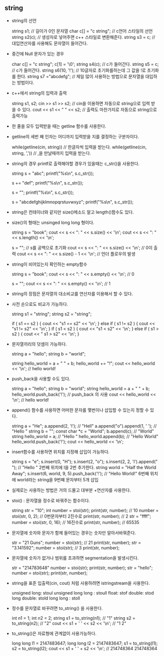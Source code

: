 ## string

- string의 선언


    string s1; // 길이가 0인 문자열
    char c[] = "c string"; // c언어 스타일의 선언
    string s2(c); // 생성자로 넣어주면 c++ 스타일로 변환해준다.
    string s3 = c; // 대입연산자를 사용해도 문자열이 들어간다.

- 중간에 Null 문자가 있는 경우


    char c[] = "c string";
    c[1] = '\0';
    string s4(c); // c가 들어간다.
    string s5 = c; // c가 들어간다.
    string s6(10, '!'); // 10글자로 초기화를하는데 그 값을 !로 초기화를 한다.
    string s7 ="abcdefg"; // 제일 많이 사용하는 방법으로 문자열을 대입하는 방법이다.
    
- c++에서 string의 입력과 출력


    string s1, s2;
    cin >> s1 >> s2; // cin을 이용하면 자동으로 string으로 입력 받을 수 있다.
    cout << s1 << " " << s2; // 출력도 마찬가지로 자동으로 string으로 출력가능
    
- 한 줄을 모두 입력받을 때는 getline 함수를 사용한다.
- getline의 세번 째 인자는 어디까지 입력받을 지를 결정하는 구분자이다.


    while(getline(cin, string)) // 한글자씩 입력을 받는다.
    while(getline(cin, string, ',')) // ,을 만날때까지 입력을 받는다.
    
    
- string의 경우 printf로 출력해야할 경우가 있을때는 c_str()을 사용한다.


    string s = "abc";
    printf("%s\n", s.c_str());
    
    s += "def";
    printf("%s\n", s.c_str());
    
    s = "";
    printf("%s\n", s.c_str());
    
    s = "abcdefghijklmnopqrstuvwxyz";
    printf("%s\n", s.c_str());

- string은 컨테이너와 같지만 size()메소드 말고 length()함수도 있다.
- size()의 형태는 unsinged long long 형이다. 


    string s = "book";
    cout << s << ": " << s.size() << '\n';
    cout << s << ": " << s.length() << '\n';
    
    s = ""; // s를 공백으로 초기화
    cout << s << ": " << s.size() << '\n'; // 0이 출력
    cout << s << ": " << s.size() - 1 << '\n'; // 언더 플로우의 발생
    

- string이 비어있는지 확인하는 empty함수


    string s = "book";
    cout << s << ": " << s.empty() << '\n'; // 0
    
    s = "";
    cout << s << ": " << s.empty() << '\n'; // 1
    

- string의 장점은 문자열의 대소비교를 연산자를 이용해서 할 수 있다.
- 사전 순으로도 비교가 가능하다.


    string s1 = "string";
    string s2 = "string";
    
    if ( s1 == s2 ) {
        cout << "s1 == s2" << '\n';
    } else if ( s1 != s2 ) {
        cout << "s1 != s2" << '\n';
    }
    if ( s1 < s2 ) {
        cout << "s1 < s2" << '\n';
    } else if ( s1 > s2 ) {
        cout << " s1 > s2" << '\n';
    }
    

- 문자열끼리의 덧셈이 가능하다.


    string a = "hello";
    string b = "world";
    
    string hello_world = a + " " + b;
    hello_world += "!";
    cout << hello_world << '\n'; // hello world!
    

- push_back을 사용할 수도 있다.


    string a = "hello";
    string b = "world";
    string hello_world = a + " " + b;
    hello_world.push_back('!'); // push_back 의 사용
    cout << hello_world << '\n'; // hello world!
    

- append() 함수를 사용하면 어떠한 문자를 몇번이나 삽입할 수 있는지 정할 수 있다.


    string a = "He";
    a.append(2, 'l'); // "Hell"
    a.append("o").append(1, ' '); // "Hello "
    string b = "";
    const char *c = "World";
    b.append(c); // "World"
    string hello_world = a; // "Hello "
    hello_world.append(b); // "Hello World"
    hello_world.push_back('!');
    cout << hello_world << '\n';
    
    
- insert함수를 사용하면 위치를 지정해 삽입이 가능하다.


    string s = "e";
    s.insert(0, "H");
    s.insert(2, "o");
    s.insert(2, 2, 'l').append(" "); // "Hello " 2번째 위치에 l을 2번 추가한다.
    string world = "Half the World Away";
    s.insert(6, world, 9, 5).push_back('!'); // "Hello World!" 6번째 위치에 world라는 string을 9번째 문자부터 5개 삽입
    

- 실제로는 사용하는 방법은 거의 드물고 대부분 +연산자를 사용한다.


- stoi() : 문자열을 정수로 바꿔주는 함수이다.


    string str = "10";
    int number = stoi(str);
    print(str, number); // 10
    number = stoi(str, 0, 2); // 0번문자부터 2진수로
    print(str, number); // 2
    str = "ffff";
    number = stoi(str, 0, 16); // 16진수로 
    print(str, number); // 65535
    
    
- 문자열에 숫자와 문자가 함께 들어있는 경우는 숫자만 알아서바꿔준다.


    str = "21 Guns";
    number = stoi(str); // 21
    print(str, number); 
    str = "3.141592";
    number = stoi(str); // 3
    print(str, number);
    
    
- 문자열에 숫자가 없거나 범위를 초과하면 segmentation을 발생시킨다.


    str = "214783648"
    number = stoi(str);
    print(str, number);
    str = "hello";
    number = stoi(str);
    print(str, number);


- string을 표준 입출력(cin, cout) 처럼 사용하려면 istringstream을 사용한다.


    unsigned long: stoul
    unsigned long long : stoull
    float: stof
    double: stod
    long double: stold
    long long : stoll
    

- 정수를 문자열로 바꾸려면 to_string() 을 사용한다.


    int n1 = 1;
    int n2 = 2;
    string s1 = to_string(n1); // "1"
    string s2 = to_string(n2); // "2"
    cout << s1 + ' ' << s2 << '\n'; // "1  2"
    

- to_string()은 자료형에 관계없이 사용가능하다.


    long long l1 = 2147483647;
    long long l2 = 2147483647;
    s1 = to_string(l1);
    s2 = to_string(l2);
    cout << s1 + ' ' + s2 << '\n'; // 214748364 214748364
    
    